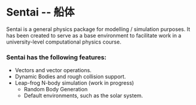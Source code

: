 # Sentai -- 船体
Sentai is a general physics package for modelling / simulation purposes. It has been created to serve as a base environment to facilitate work in a university-level computational physics course.

### Sentai has the following features:

* Vectors and vector operations.
* Dynamic Bodies and rough collision support.
* Leap-frog N-body simulation (work in progress)
  * Random Body Generation
  * Default environments, such as the solar system.
